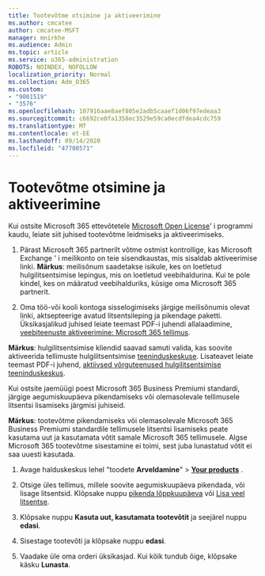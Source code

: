 ```yaml
---
title: Tootevõtme otsimine ja aktiveerimine
ms.author: cmcatee
author: cmcatee-MSFT
manager: mnirkhe
ms.audience: Admin
ms.topic: article
ms.service: o365-administration
ROBOTS: NOINDEX, NOFOLLOW
localization_priority: Normal
ms.collection: Adm_O365
ms.custom:
- "9001519"
- "3576"
ms.openlocfilehash: 107916aae8aef805e2adb5caaef1d06f97edeaa3
ms.sourcegitcommit: c6692ce0fa1358ec3529e59ca0ecdfdea4cdc759
ms.translationtype: MT
ms.contentlocale: et-EE
ms.lasthandoff: 09/14/2020
ms.locfileid: "47708571"
---
```

# <a name="find-and-activate-my-product-key"></a>Tootevõtme otsimine ja aktiveerimine

Kui ostsite Microsoft 365 ettevõtetele [Microsoft Open License](https://go.microsoft.com/fwlink/p/?LinkID=613298)' i programmi kaudu, leiate siit juhised tootevõtme leidmiseks ja aktiveerimiseks.

1. Pärast Microsoft 365 partnerilt võtme ostmist kontrollige, kas Microsoft Exchange ' i meilikonto on teie sisendkaustas, mis sisaldab aktiveerimise linki.  **Märkus**: meilisõnum saadetakse isikule, kes on loetletud hulgilitsentsimise lepingus, mis on loetletud veebihaldurina.  Kui te pole kindel, kes on määratud veebihalduriks, küsige oma Microsoft 365 partnerit.

2. Oma töö-või kooli kontoga sisselogimiseks järgige meilisõnumis olevat linki, aktsepteerige avatud litsentsileping ja pikendage paketti.  Üksikasjalikud juhised leiate teemast PDF-i juhendi allalaadimine, [veebiteenuste aktiveerimine: Microsoft 365 tellimus](https://go.microsoft.com/fwlink/p/?LinkId=618100). 

**Märkus**: hulgilitsentsimise kliendid saavad samuti valida, kas soovite aktiveerida tellimuste hulgilitsentsimise [teeninduskeskuse](https://go.microsoft.com/fwlink/p/?LinkID=282016).  Lisateavet leiate teemast PDF-i juhend, [aktiivsed võrguteenused hulgilitsentsimise teeninduskeskus](https://go.microsoft.com/fwlink/p/?LinkId=618096).

Kui ostsite jaemüügi poest Microsoft 365 Business Premiumi standardi, järgige aegumiskuupäeva pikendamiseks või olemasolevale tellimusele litsentsi lisamiseks järgmisi juhiseid.

**Märkus**: tootevõtme pikendamiseks või olemasolevale Microsoft 365 Business Premiumi standardile tellimusele litsentsi lisamiseks peate kasutama uut ja kasutamata võtit samale Microsoft 365 tellimusele.  Algse Microsoft 365 tootevõtme sisestamine ei toimi, sest juba lunastatud võtit ei saa uuesti kasutada.

1. Avage halduskeskus lehel "toodete **Arveldamine**"  >  **[Your products](https://go.microsoft.com/fwlink/p/?linkid=842054)** .

2. Otsige üles tellimus, millele soovite aegumiskuupäeva pikendada, või lisage litsentsid.  Klõpsake nuppu [pikenda lõppkuupäeva](https://go.microsoft.com/fwlink/p/?linkid=842054) või [Lisa veel litsentse](https://go.microsoft.com/fwlink/p/?linkid=842054).

3. Klõpsake nuppu **Kasuta uut, kasutamata tootevõtit** ja seejärel nuppu **edasi**.

4. Sisestage tootevõti ja klõpsake nuppu **edasi**.

5. Vaadake üle oma orderi üksikasjad.  Kui kõik tundub õige, klõpsake käsku **Lunasta**.